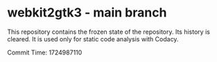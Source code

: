 # webkit2gtk3 - main branch

This repository contains the frozen state of the repository.
Its history is cleared. It is used only for static code
analysis with Codacy.

Commit Time: 1724987110